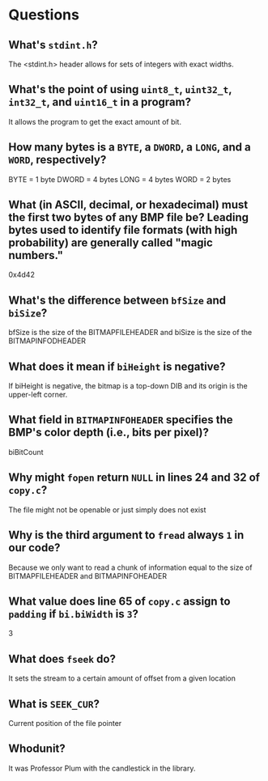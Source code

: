 # Questions

## What's `stdint.h`?

The <stdint.h> header allows for sets of integers with exact widths.

## What's the point of using `uint8_t`, `uint32_t`, `int32_t`, and `uint16_t` in a program?

It allows the program to get the exact amount of bit.

## How many bytes is a `BYTE`, a `DWORD`, a `LONG`, and a `WORD`, respectively?

BYTE = 1 byte
DWORD = 4 bytes
LONG = 4 bytes
WORD = 2 bytes

## What (in ASCII, decimal, or hexadecimal) must the first two bytes of any BMP file be? Leading bytes used to identify file formats (with high probability) are generally called "magic numbers."

0x4d42

## What's the difference between `bfSize` and `biSize`?

bfSize is the size of the BITMAPFILEHEADER and biSize is the size of the BITMAPINFODHEADER

## What does it mean if `biHeight` is negative?

If biHeight is negative, the bitmap is a top-down DIB and its origin is the upper-left corner.

## What field in `BITMAPINFOHEADER` specifies the BMP's color depth (i.e., bits per pixel)?

biBitCount

## Why might `fopen` return `NULL` in lines 24 and 32 of `copy.c`?

The file might not be openable or just simply does not exist

## Why is the third argument to `fread` always `1` in our code?

Because we only want to read a chunk of information equal to the size of BITMAPFILEHEADER and BITMAPINFOHEADER

## What value does line 65 of `copy.c` assign to `padding` if `bi.biWidth` is `3`?

3

## What does `fseek` do?

It sets the stream to a certain amount of offset from a given location

## What is `SEEK_CUR`?

Current position of the file pointer

## Whodunit?

It was Professor Plum with the candlestick in the library.
